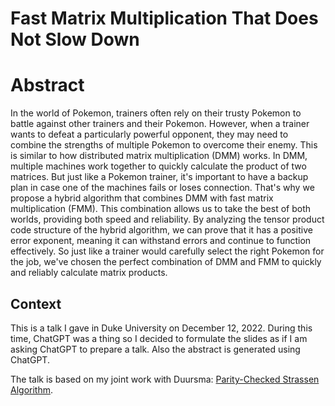 # Fast Matrix Multiplication That Does Not Slow Down

# Abstract

In the world of Pokemon, trainers often rely on their trusty Pokemon to
battle against other trainers and their Pokemon. However, when a trainer
wants to defeat a particularly powerful opponent, they may need to
combine the strengths of multiple Pokemon to overcome their enemy. This
is similar to how distributed matrix multiplication (DMM) works. In DMM,
multiple machines work together to quickly calculate the product of two
matrices. But just like a Pokemon trainer, it's important to have a
backup plan in case one of the machines fails or loses connection.
That's why we propose a hybrid algorithm that combines DMM with fast
matrix multiplication (FMM). This combination allows us to take the best
of both worlds, providing both speed and reliability. By analyzing the
tensor product code structure of the hybrid algorithm, we can prove that
it has a positive error exponent, meaning it can withstand errors and
continue to function effectively. So just like a trainer would carefully
select the right Pokemon for the job, we've chosen the perfect
combination of DMM and FMM to quickly and reliably calculate matrix
products.

## Context

This is a talk I gave in Duke University on December 12, 2022.
During this time, ChatGPT was a thing so I decided to
formulate the slides as if I am asking ChatGPT to prepare a talk.
Also the abstract is generated using ChatGPT.

The talk is based on my joint work with Duursma:
[Parity-Checked Strassen Algorithm](https://arxiv.org/abs/2011.15082).
